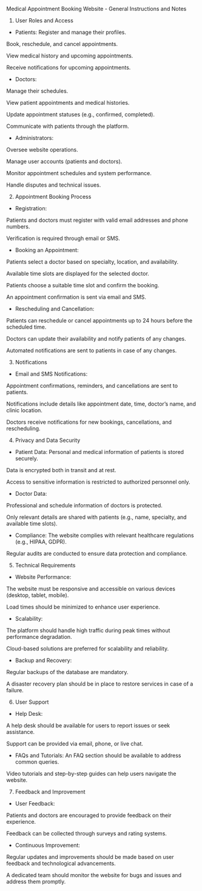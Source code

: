 Medical Appointment Booking Website - General Instructions and Notes

1. User Roles and Access
- Patients:
Register and manage their profiles.

Book, reschedule, and cancel appointments.

View medical history and upcoming appointments.

Receive notifications for upcoming appointments.

- Doctors:

Manage their schedules.

View patient appointments and medical histories.

Update appointment statuses (e.g., confirmed, completed).

Communicate with patients through the platform.

- Administrators:

Oversee website operations.

Manage user accounts (patients and doctors).

Monitor appointment schedules and system performance.

Handle disputes and technical issues.

2. Appointment Booking Process

- Registration:

Patients and doctors must register with valid email addresses and phone numbers.

Verification is required through email or SMS.

- Booking an Appointment:

Patients select a doctor based on specialty, location, and availability.

Available time slots are displayed for the selected doctor.

Patients choose a suitable time slot and confirm the booking.

An appointment confirmation is sent via email and SMS.

- Rescheduling and Cancellation:

Patients can reschedule or cancel appointments up to 24 hours before the scheduled time.

Doctors can update their availability and notify patients of any changes.

Automated notifications are sent to patients in case of any changes.

3. Notifications
- Email and SMS Notifications:

Appointment confirmations, reminders, and cancellations are sent to patients.

Notifications include details like appointment date, time, doctor’s name, and clinic location.

Doctors receive notifications for new bookings, cancellations, and rescheduling.

4. Privacy and Data Security
- Patient Data:
Personal and medical information of patients is stored securely.

Data is encrypted both in transit and at rest.

Access to sensitive information is restricted to authorized 
personnel only.

- Doctor Data:

Professional and schedule information of doctors is protected.

Only relevant details are shared with patients (e.g., name, specialty, and available time slots).

- Compliance:
The website complies with relevant healthcare regulations (e.g., HIPAA, GDPR).

Regular audits are conducted to ensure data protection and compliance.

5. Technical Requirements
- Website Performance:

The website must be responsive and accessible on various devices (desktop, tablet, mobile).

Load times should be minimized to enhance user experience.

- Scalability:

The platform should handle high traffic during peak times without performance degradation.

Cloud-based solutions are preferred for scalability and reliability.

- Backup and Recovery:

Regular backups of the database are mandatory.

A disaster recovery plan should be in place to restore services in case of a failure.

6. User Support
- Help Desk:

A help desk should be available for users to report issues or seek assistance.

Support can be provided via email, phone, or live chat.

- FAQs and Tutorials:
An FAQ section should be available to address common queries.

Video tutorials and step-by-step guides can help users navigate the website.

7. Feedback and Improvement
- User Feedback:

Patients and doctors are encouraged to provide feedback on their experience.

Feedback can be collected through surveys and rating systems.

- Continuous Improvement:

Regular updates and improvements should be made based on user feedback and technological advancements.

A dedicated team should monitor the website for bugs and issues and address them promptly.